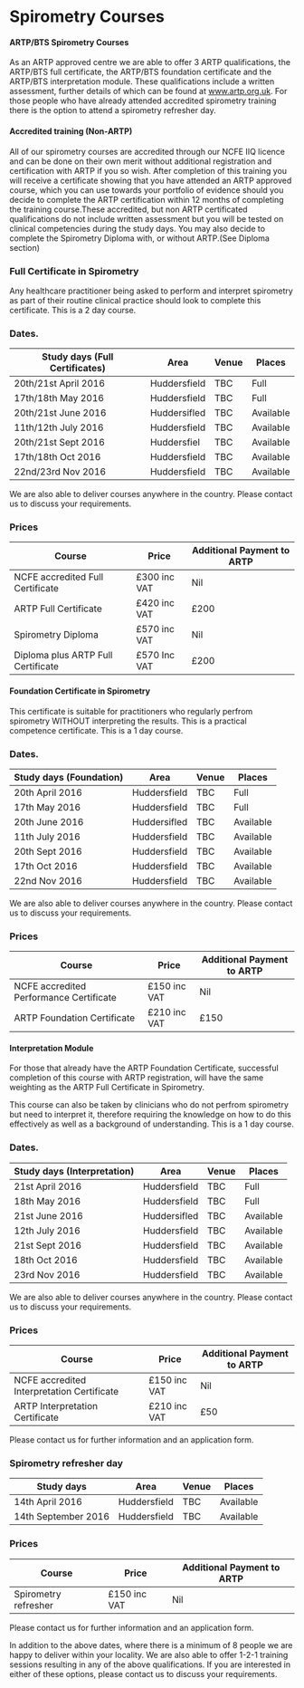 # Spirometry Courses

#### ARTP/BTS Spirometry Courses

As an ARTP approved centre we are able to offer 3 ARTP qualifications, the ARTP/BTS full certificate, the ARTP/BTS foundation certificate and the ARTP/BTS interpretation module. These qualifications include a written assessment, further details of which can be found at www.artp.org.uk. For those people who have already attended accredited spirometry training there is the option to attend a spirometry refresher day.

#### Accredited training (Non-ARTP)

All of our spirometry courses are accredited through our NCFE IIQ licence and can be done on their own merit without additional registration and certification with ARTP if you so wish. After completion of this training you will receive a certificate showing that you have attended an ARTP approved course, which you can use towards your portfolio of evidence should you decide to complete the ARTP certification within 12 months of completing the training course.These accredited, but non ARTP certificated qualifications do not include written assessment but you will be tested on clinical competencies during the study days. You may also decide to complete the Spirometry Diploma with, or without ARTP.(See Diploma section)

### Full Certificate in Spirometry

Any healthcare practitioner being asked to perform and interpret spirometry as part of their routine clinical practice should look to complete this certificate. This is a 2 day course. 

### Dates. 

| Study days (Full Certificates) | Area         | Venue   | Places    |
|--------------------------------|--------------|---------|-----------|
|20th/21st April 2016            | Huddersfield | TBC     | Full      |
|17th/18th May   2016            | Huddersfield | TBC     | Full      |
|20th/21st June  2016            | Huddersifled | TBC     | Available |
|11th/12th July  2016            | Huddersfield | TBC     | Available |
|20th/21st Sept  2016            | Huddersfiel  | TBC     | Available |
|17th/18th Oct   2016            | Huddersfield | TBC     | Available |
|22nd/23rd Nov   2016            | Huddersfield | TBC     | Available |


We are also able to deliver courses anywhere in the country. Please contact us to discuss your requirements.

### Prices

| Course                             | Price          | Additional Payment to ARTP|          
|------------------------------------|----------------|---------------------------|
| NCFE accredited Full Certificate   | £300 inc VAT   | Nil                       | 
| ARTP Full Certificate              | £420 inc VAT   | £200                      |
| Spirometry Diploma                 | £570 inc VAT   | Nil                       |
| Diploma plus ARTP Full Certificate | £570 Inc VAT   | £200                      |


#### Foundation Certificate in Spirometry

This certificate is suitable for practitioners who regularly perfrom spirometry WITHOUT interpreting the results. This is a practical competence certificate. This is a 1 day course.

### Dates. 

| Study days (Foundation)  | Area         | Venue   | Places    |
|--------------------------|--------------|---------|-----------|
|20th April  2016          | Huddersfield | TBC     | Full      |
|17th May   2016           | Huddersfield | TBC     | Full      |
|20th June  2016           | Huddersifled | TBC     | Available |
|11th July  2016           | Huddersfield | TBC     | Available |
|20th Sept 2016            | Huddersfield | TBC     | Available |
|17th Oct 2016             | Huddersfield | TBC     | Available |
|22nd Nov  2016            | Huddersfield | TBC     | Available |

We are also able to deliver courses anywhere in the country. Please contact us to discuss your requirements.

### Prices

| Course                                  | Price          | Additional Payment to ARTP|          
|-----------------------------------------|----------------|---------------------------|
| NCFE accredited Performance Certificate | £150 inc VAT   | Nil                       | 
| ARTP Foundation Certificate             | £210 inc VAT   | £150                      |


#### Interpretation Module

For those that already have the ARTP Foundation Certificate, successful completion of this course with ARTP registration, will have the same weighting as the ARTP Full Certificate in Spirometry.

This course can also be taken by clinicians who do not perfrom spirometry but need to interpret it, therefore requiring the knowledge on how to do this effectively as well as a background of understanding. This is a 1 day course.

### Dates. 

| Study days (Interpretation) | Area         | Venue   | Places    |
|-----------------------------|--------------|---------|-----------|
|21st April 2016              | Huddersfield | TBC     | Full      |
|18th May   2016              | Huddersfield | TBC     | Full      |
|21st June  2016              | Huddersifled | TBC     | Available |
|12th July  2016              | Huddersfield | TBC     | Available |
|21st Sept 2016               | Huddersfield | TBC     | Available |
|18th Oct 2016                | Huddersfield | TBC     | Available |
|23rd Nov 2016                | Huddersfield | TBC     | Available |
          

We are also able to deliver courses anywhere in the country. Please contact us to discuss your requirements.

### Prices

| Course                                     | Price          | Additional Payment to ARTP|          
|--------------------------------------------|----------------|---------------------------|
| NCFE accredited Interpretation Certificate | £150 inc VAT   | Nil                       | 
| ARTP Interpretation Certificate            | £210 inc VAT   | £50                       |

Please contact us for further information and an application form.

### Spirometry refresher day

| Study days                  | Area         | Venue   | Places    |
|-----------------------------|--------------|---------|-----------|
| 14th April 2016             | Huddersfield | TBC     | Available |
| 14th September 2016          | Huddersfield| TBC     | Available |

### Prices

| Course                                     | Price          | Additional Payment to ARTP|          
|--------------------------------------------|----------------|---------------------------|
| Spirometry refresher                       | £150 inc VAT   | Nil                       | 


Please contact us for further information and an application form.


In addition to the above dates, where there is a minimum of 8 people we are happy to deliver within your locality. We are also able to offer 1-2-1 training sessions resulting in any of the above qualifications. If you are interested in either of these options, please contact us to discuss your requirements.

